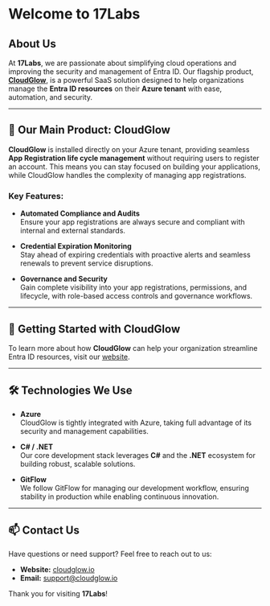 # Welcome to 17Labs

## About Us

At **17Labs**, we are passionate about simplifying cloud operations and improving the security and management of Entra ID. Our flagship product, **[CloudGlow](https://cloudglow.io)**, is a powerful SaaS solution designed to help organizations manage the **Entra ID resources** on their **Azure tenant** with ease, automation, and security.

---

## 🌟 Our Main Product: CloudGlow

**CloudGlow** is installed directly on your Azure tenant, providing seamless **App Registration life cycle management** without requiring users to register an account. This means you can stay focused on building your applications, while CloudGlow handles the complexity of managing app registrations.

### Key Features:
- **Automated Compliance and Audits**  
  Ensure your app registrations are always secure and compliant with internal and external standards.

- **Credential Expiration Monitoring**  
  Stay ahead of expiring credentials with proactive alerts and seamless renewals to prevent service disruptions.

- **Governance and Security**  
  Gain complete visibility into your app registrations, permissions, and lifecycle, with role-based access controls and governance workflows.

---

## 🚀 Getting Started with CloudGlow

To learn more about how **CloudGlow** can help your organization streamline Entra ID resources, visit our [website](https://cloudglow.io).

---

## 🛠️ Technologies We Use

- **Azure**  
  CloudGlow is tightly integrated with Azure, taking full advantage of its security and management capabilities.
  
- **C# / .NET**  
  Our core development stack leverages **C#** and the **.NET** ecosystem for building robust, scalable solutions.

- **GitFlow**  
  We follow GitFlow for managing our development workflow, ensuring stability in production while enabling continuous innovation.

---

## 📫 Contact Us

Have questions or need support? Feel free to reach out to us:

- **Website:** [cloudglow.io](https://cloudglow.io)
- **Email:** [support@cloudglow.io](mailto:support@cloudglow.io)

Thank you for visiting **17Labs**!
